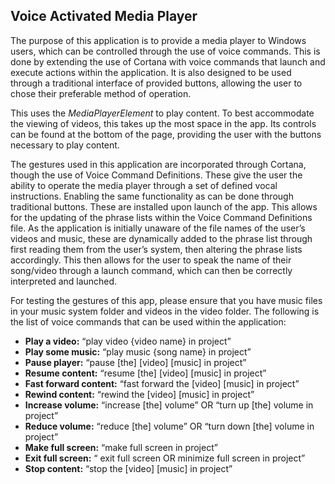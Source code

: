 ## Voice Activated Media Player

The purpose of this application is to provide a media player to Windows users, which can be controlled through the use of voice commands. This is done by extending the use of Cortana with voice commands that launch and execute actions within the application. It is also designed to be used through a traditional interface of provided buttons, allowing the user to chose their preferable method of operation. 

This uses the _MediaPlayerElement_ to play content. To best accommodate the viewing of videos, this takes up the most space in the app. Its controls can be found at the bottom of the page, providing the user with the buttons necessary to play content.  

The gestures used in this application are incorporated through Cortana, though the use of Voice Command Definitions. These give the user the ability to operate the media player through a set of defined vocal instructions. Enabling the same functionality as can be done through traditional buttons. These are installed upon launch of the app. This allows for the updating of the phrase lists within the Voice Command Definitions file. As the application is initially unaware of the file names of the user’s videos and music, these are dynamically added to the phrase list through first reading them from the user’s system, then altering the phrase lists accordingly. This then allows for the user to speak the name of their song/video through a launch command, which can then be correctly interpreted and launched. 

For testing the gestures of this app, please ensure that you have music files in your music system folder and videos in the video folder. The following is the list of voice commands that can be used within the application:  

* **Play a video:** “play video {video name} in project” 
* **Play some music:** “play music {song name} in project” 
* **Pause player:** “pause [the] [video] [music] in project” 
* **Resume content:** “resume [the] [video] [music] in project” 
* **Fast forward content:** “fast forward the [video] [music] in project” 
* **Rewind content:** “rewind the [video] [music] in project” 
* **Increase volume:** “increase [the] volume” OR “turn up [the] volume in project” 
* **Reduce volume:** “reduce [the] volume” OR “turn down [the] volume in project” 
* **Make full screen:** “make full screen in project” 
* **Exit full screen:** “ exit full screen OR minimize full screen in project” 
* **Stop content:** “stop the [video] [music] in project” 
